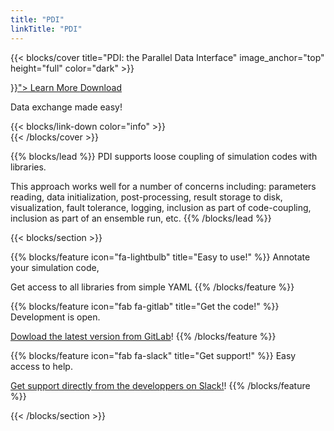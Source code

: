 ```yaml
---
title: "PDI"
linkTitle: "PDI"
---
```


{{< blocks/cover title="PDI: the Parallel Data Interface" image_anchor="top" height="full" color="dark" >}}
<div class="mx-auto">
	<a class="btn btn-lg btn-primary mr-3 mb-4" href="{{< relref "/docs" >}}">
		Learn More <i class="fas fa-arrow-alt-circle-right ml-2"></i>
	</a>
	<a class="btn btn-lg btn-secondary mr-3 mb-4" href="https://gitlab.maisondelasimulation.fr/jbigot/pdi">
		Download <i class="fab fa-gitlab ml-2 "></i>
	</a>
	<p class="lead mt-5">Data exchange made easy!</p>
	<div class="mx-auto mt-5">{{< blocks/link-down color="info" >}}</div>
</div>
{{< /blocks/cover >}}


{{% blocks/lead %}}
PDI supports loose coupling of simulation codes with libraries.

This approach works well for a number of concerns including: parameters reading, data initialization, post-processing, result storage to disk, visualization, fault tolerance, logging, inclusion as part of code-coupling, inclusion as part of an ensemble run, etc.
{{% /blocks/lead %}}

{{< blocks/section >}}

{{% blocks/feature icon="fa-lightbulb" title="Easy to use!" %}}
Annotate your simulation code,

Get access to all libraries from simple YAML
{{% /blocks/feature %}}

{{% blocks/feature icon="fab fa-gitlab" title="Get the code!" %}}
Development is open.

[Dowload the latest version from GitLab](https://gitlab.maisondelasimulation.fr/pdidev/pdi)!
{{% /blocks/feature %}}

{{% blocks/feature icon="fab fa-slack" title="Get support!" %}}
Easy access to help.

[Get support directly from the developpers on Slack!](https://join.slack.com/t/pdidev/shared_invite/enQtNDk5OTY2MDA0Nzg0LTlkM2U1MGQwZmM3OGM1MjA0M2VlMzUyNWNjODhkNmI4MjMwZmQxMTM1ODc2ODI4MjY4ODNmNDhmY2QzOWI4Nzk)!
{{% /blocks/feature %}}

{{< /blocks/section >}}
